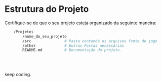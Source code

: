 # Estrutura do Projeto

Certifique-se de que o seu projeto esteja organizado da seguinte maneira:

```bash 
    /Projetos
        /nome_do_seu_projeto
        /src               # Pasta contendo os arquivos fonte do jogo
        /other             # Outras Pastas necessárias
        README.md          # Documentação do projeto.

```
<br><br>


keep coding.